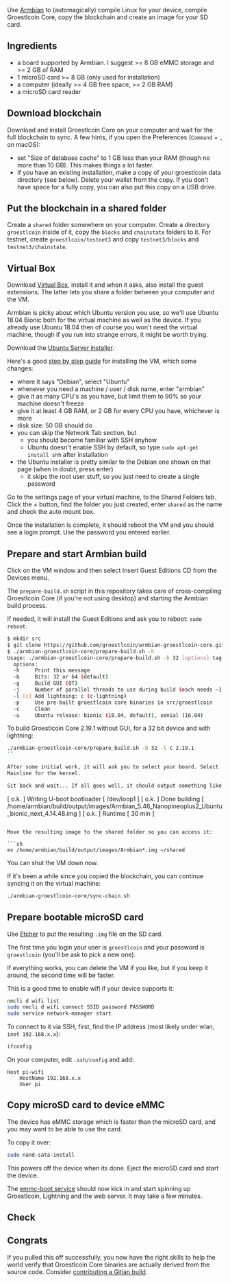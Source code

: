 Use [Armbian](https://www.armbian.com) to (automagically) compile Linux for your
device, compile Groestlcoin Core, copy the blockchain and create an image for your SD card.

## Ingredients

* a board supported by Armbian. I suggest >= 8 GB eMMC storage and >= 2 GB of RAM
* 1 microSD card >= 8 GB (only used for installation)
* a computer (ideally >= 4 GB free space, >= 2 GB RAM)
* a microSD card reader

## Download blockchain

Download and install Groestlcoin Core on your computer and wait for the full blockchain
to sync. A few hints, if you open the Preferences (`Command` + `,` on macOS):

* set "Size of database cache" to 1 GB less than your RAM (though no more than 10 GB). This makes things a lot faster.
* if you have an existing installation, make a copy of your groestlcoin data directory (see below). Delete your wallet from the copy. If you don't have space for a fully copy, you can also put this copy on a USB drive.

## Put the blockchain in a shared folder

Create a `shared` folder somewhere on your computer. Create a directory `groestlcoin`
inside of it, copy the `blocks` and `chainstate` folders to it. For testnet, create
`groestlcoin/testnet3` and copy `testnet3/blocks` and `testnet3/chainstate`.

## Virtual Box

Download [Virtual Box](https://www.virtualbox.org/wiki/Downloads), install it and
when it asks, also install the guest extensions. The latter lets you share a folder
between your computer and the VM.

Armbian is picky about which Ubuntu version you use, so we'll use Ubuntu 18.04 Bionic
both for the virtual machine as well as the device. If you already use Ubuntu 18.04 then of course you won't need the virtual machine,
though if you run into strange errors, it might be worth trying.

Download the [Ubuntu Server installer](https://www.ubuntu.com/download/server).

Here's a good [step by step guide](https://github.com/bitcoin-core/docs/blob/master/gitian-building/gitian-building-create-vm-debian.md)
for installing the VM, which some changes:

* where it says "Debian", select "Ubuntu"
* whenever you need a machine / user / disk name, enter "armbian"
* give it as many CPU's as you have, but limit them to 90% so your machine doesn't freeze
* give it at least 4 GB RAM, or 2 GB for every CPU you have, whichever is more
* disk size: 50 GB should do
* you can skip the Network Tab section, but
  * you should become familiar with SSH anyhow
  * Ubuntu doesn't enable SSH by default, so type `sudo apt-get install shh` after installation
* the Ubuntu installer is pretty similar to the Debian one shown on that page (when in doubt, press enter)
  * it skips the root user stuff, so you just need to create a single password

Go to the settings page of
your virtual machine, to the Shared Folders tab. Click the + button, find the
folder you just created, enter `shared` as the name and check the auto mount box.

Once the installation is complete, it should reboot the VM and you should see a
login prompt. Use the password you entered earlier.

## Prepare and start Armbian build

Click on the VM window and then select Insert Guest Editions CD from the Devices menu.

The `prepare-build.sh` script in this repository takes care of cross-compiling
Groestlcoin Core (if you're not using desktop) and starting the Armbian build process.

If needed, it will install the Guest Editions and ask you to reboot: `sudo reboot`.

```sh
$ mkdir src
$ git clone https://github.com/groestlcoin/armbian-groestlcoin-core.git
$ ./armbian-groestlcoin-core/prepare-build.sh -h
Usage: ./armbian-groestlcoin-core/prepare-build.sh -b 32 [options] tag
  options:
  -h     Print this message
  -b     Bits: 32 or 64 (default)
  -g     Build GUI (QT)
  -j     Number of parallel threads to use during build (each needs ~1.5 GB RAM)
  -l [c] Add lightning: c (c-lightning)
  -p     Use pre-built groestlcoin core binaries in src/groestlcoin
  -c     Clean
  -u     Ubuntu release: bionic (18.04, default), xenial (16.04)
```

To build Groestlcoin Core 2.19.1 without GUI, for a 32 bit device and with lightning:

```sh
./armbian-groestlcoin-core/prepare_build.sh -b 32 -l c 2.19.1
``

After some initial work, it will ask you to select your board. Select
Mainline for the kernel.

Sit back and wait... If all goes well, it should output something like:

```
[ o.k. ] Writing U-boot bootloader [ /dev/loop1 ]
[ o.k. ] Done building [ /home/armbian/build/output/images/Armbian_5.46_Nanopineoplus2_Ubuntu_bionic_next_4.14.48.img ]
[ o.k. ] Runtime [ 30 min ]
```

Move the resulting image to the shared folder so you can access it:

```sh
mv /home/armbian/build/output/images/Armbian*.img ~/shared
```

You can shut the VM down now.

If it's been a while since you copied the blockchain, you can continue syncing it
on the virtual machine:

```sh
./armbian-groestlcoin-core/sync-chain.sh
```

## Prepare bootable microSD card

Use [Etcher](https://etcher.io) to put the resulting `.img` file on the SD card.

The first time you login your user is `groestlcoin` and your password is `groestlcoin` (you'll be ask to pick a new one).

If everything works, you can delete the VM if you like, but if you keep it around,
the second time will be faster.

This is a good time to enable wifi if your device supports it:

```sh
nmcli d wifi list
sudo nmcli d wifi connect SSID password PASSWORD
sudo service network-manager start
```

To connect to it via SSH, first, find the IP address (most likely under wlan, `inet 192.168.x.x`):

```sh
ifconfig
```

On your computer, edit `.ssh/config` and add:

```
Host pi-wifi
    HostName 192.168.x.x
    User pi
```

## Copy microSD card to device eMMC

The device has eMMC storage which is faster than the microSD card, and you may
want to be able to use the card.

To copy it over:

```sh
sudo nand-sata-install
```

This powers off the device when its done. Eject the microSD card and start
the device.

The [emmc-boot service](/vendor/armbian/emmc-boot.sh) should now kick in and
start spinning up Groestlcoin, Lightning and the web server. It may take a few minutes.

## Check

## Congrats

If you pulled this off successfully, you now have the right skills to help the
world verify that Groestlcoin Core binaries are actually derived from the source code.
Consider [contributing a Gitian build](https://github.com/bitcoin-core/docs/blob/master/gitian-building.md).
